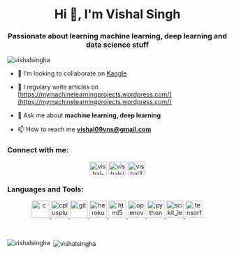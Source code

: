 
<h1 align="center">Hi 👋, I'm Vishal Singh</h1>
<h3 align="center">Passionate about learning machine learning, deep learning and data science stuff</h3>

<p align="left"> <img src="https://komarev.com/ghpvc/?username=vishalsingha&label=Profile%20views&color=0e75b6&style=flat" alt="vishalsingha" /> </p>

- 👯 I’m looking to collaborate on [Kaggle](https://www.kaggle.com/)

- 📝 I regulary write articles on [https://mymachinelearningprojects.wordpress.com/](https://mymachinelearningprojects.wordpress.com/)

- 💬 Ask me about **machine learning, deep learning**

- 📫 How to reach me **vishal09vns@gmail.com**

<h3 align="left">Connect with me:</h3>
<p align="center">
<a href="https://linkedin.com/in/vishal-singh-398a4219b" target="blank"><img align="center" src="https://cdn.jsdelivr.net/npm/simple-icons@3.0.1/icons/linkedin.svg" alt="vishal-singh-398a4219b" height="30" width="40" /></a>
<a href="https://kaggle.com/vishalsingh123" target="blank"><img align="center" src="https://cdn.jsdelivr.net/npm/simple-icons@3.0.1/icons/kaggle.svg" alt="vishalsingh123" height="30" width="40" /></a>
<a href="https://instagram.com/vishal349singh" target="blank"><img align="center" src="https://cdn.jsdelivr.net/npm/simple-icons@3.0.1/icons/instagram.svg" alt="vishal349singh" height="30" width="40" /></a>
</p>

<h3 align="left">Languages and Tools:</h3>

<p align="center"> <a href="https://www.cprogramming.com/" target="_blank"> <img src="https://devicons.github.io/devicon/devicon.git/icons/c/c-original.svg" alt="c" width="40" height="40"/> </a> <a href="https://www.w3schools.com/cpp/" target="_blank"> <img src="https://devicons.github.io/devicon/devicon.git/icons/cplusplus/cplusplus-original.svg" alt="cplusplus" width="40" height="40"/> </a> <a href="https://git-scm.com/" target="_blank"> <img src="https://www.vectorlogo.zone/logos/git-scm/git-scm-icon.svg" alt="git" width="40" height="40"/> </a> <a href="https://heroku.com" target="_blank"> <img src="https://www.vectorlogo.zone/logos/heroku/heroku-icon.svg" alt="heroku" width="40" height="40"/> </a> <a href="https://www.w3.org/html/" target="_blank"> <img src="https://devicons.github.io/devicon/devicon.git/icons/html5/html5-original-wordmark.svg" alt="html5" width="40" height="40"/> </a> <a href="https://opencv.org/" target="_blank"> <img src="https://www.vectorlogo.zone/logos/opencv/opencv-icon.svg" alt="opencv" width="40" height="40"/> </a> <a href="https://www.python.org" target="_blank"> <img src="https://devicons.github.io/devicon/devicon.git/icons/python/python-original.svg" alt="python" width="40" height="40"/> </a> <a href="https://scikit-learn.org/" target="_blank"> <img src="https://upload.wikimedia.org/wikipedia/commons/0/05/Scikit_learn_logo_small.svg" alt="scikit_learn" width="40" height="40"/> </a> <a href="https://www.tensorflow.org" target="_blank"> <img src="https://www.vectorlogo.zone/logos/tensorflow/tensorflow-icon.svg" alt="tensorflow" width="40" height="40"/> </a> </p><br>

<p><img align="left" src="https://github-readme-stats.vercel.app/api/top-langs?username=vishalsingha&show_icons=true&locale=en&layout=compact" alt="vishalsingha" /></p>

<p>&nbsp;<img align="center" src="https://github-readme-stats.vercel.app/api?username=vishalsingha&show_icons=true&locale=en" alt="vishalsingha" /></p>

